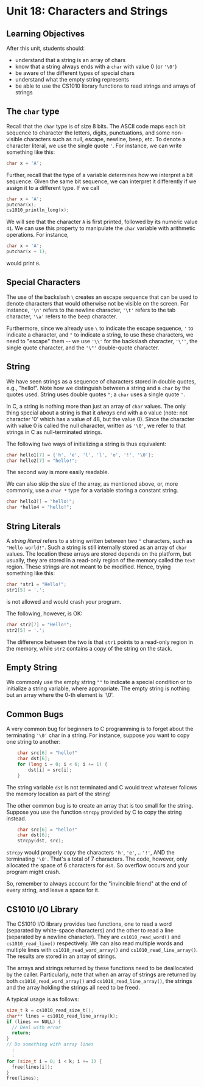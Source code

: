 # Unit 18: Characters and Strings

## Learning Objectives

After this unit, students should:

- understand that a string is an array of chars
- know that a string always ends with a `char` with value 0 (or `'\0'`)
- be aware of the different types of special chars
- understand what the empty string represents
- be able to use the CS1010 library functions to read strings and arrays of strings

## The `char` type

Recall that the `char` type is of size 8 bits. The ASCII code maps each bit sequence to character the letters, digits, punctuations, and some non-visible characters such as null, escape, newline, beep, etc.  To denote a character literal, we use the single quote `'`.  For instance, we can write something like this:

```C
char x = 'A';
```

Further, recall that the type of a variable determines how we interpret a bit sequence.  Given the same bit sequence, we can interpret it differently if we assign it to a different type.  If we call

```C
char x = 'A';
putchar(x);
cs1010_println_long(x);
```

We will see that the character `A` is first printed, followed by its numeric value `41`.  We can use this property to manipulate the `char` variable with arithmetic operations.  For instance, 

```C
char x = 'A';
putchar(x + 1);
```

would print `B`.

## Special Characters

The use of the backslash `\` creates an escape sequence that can be used to denote characters that would otherwise not be visible on the screen.  For instance, `'\n'` refers to the newline character, `'\t'` refers to the tab character, `'\a'` refers to the beep character.

Furthermore, since we already use `\` to indicate the escape sequence, `'` to indicate a character, and `"` to indicate a string, to use these characters, we need to "escape" them -- we use `'\\'` for the backslash character, `'\''`, the single quote character, and the `'\"'` double-quote character.

## String

We have seen strings as a sequence of characters stored in double quotes, e.g., "hello!".  Note how we distinguish between a string and a `char` by the quotes used.  String uses double quotes `"`; a `char` uses a single quote `'`.  

In C, a string is nothing more than just an array of `char` values. The only thing special about a string is that it _always_ end with a `0` value (note: not character '0' which has a value of 48, but the value 0).  Since the character with value 0 is called the null character, written as `'\0'`, we refer to that strings in C as null-terminated strings.

The following two ways of initializing a string is thus equivalent:
```C
char hello1[7] = {'h', 'e', 'l', 'l', 'o', '!', '\0'};
char hello2[7] = "hello!";
```

The second way is more easily readable.

We can also skip the size of the array, as mentioned above, or, more commonly, use a `char *` type for a variable storing a constant string.
```C
char hello3[] = "hello!";
char *hello4 = "hello!";
```


## String Literals

A _string literal_ refers to a string written between two `"` characters, such as `"Hello world!"`.  Such a string is still internally stored as an array of `char` values.  The location these arrays are stored depends on the platform, but usually, they are stored in a read-only region of the memory called the `text` region.  These strings are not meant to be modified.  Hence, trying something like this:

```C
char *str1 = "Hello!";
str1[5] = '.';
```

is not allowed and would crash your program.

The following, however, is OK:
```C
char str2[7] = "Hello!";
str2[5] = '.';
```

The difference between the two is that `str1` points to a read-only region in the memory, while `str2` contains a copy of the string on the stack.

## Empty String

We commonly use the empty string `""` to indicate a special condition or to initialize a string variable, where appropriate.  The empty string is nothing but an array where the 0-th element is '\0'.

## Common Bugs

A very common bug for beginners to C programming is to forget about the terminating `'\0'` char in a string.  For instance, suppose you want to copy one string to another:

```C
    char src[6] = "hello!"
    char dst[6];
    for (long i = 0; i < 6; i += 1) {
        dst[i] = src[i];
    }
```

The string variable `dst` is not terminated and C would treat whatever follows the memory location
as part of the string!

The other common bug is to create an array that is too small for the string.  Suppose you use the function `strcpy` provided by C to copy the string instead.

```C
    char src[6] = "hello!"
    char dst[6];
    strcpy(dst, src);
```

`strcpy` would properly copy the characters `'h'`, `'e'`,  .. `'!'`, AND the terminating `'\0'`.  That's a total of 7 characters.  The code, however, only allocated the space of 6 characters for `dst`.  So overflow occurs and your program might crash.

So, remember to always account for the "invincible friend" at the end of every string, and leave a space for it.

## CS1010 I/O Library

The CS1010 I/O library provides two functions, one to read a word (separated by white-space characters) and the other to read a line (separated by a newline character).  They are `cs1010_read_word()` and `cs1010_read_line()` respectively.  We can also read multiple words and multiple lines with `cs1010_read_word_array()` and `cs1010_read_line_array()`.  The results are stored in an array of strings.

The arrays and strings returned by these functions need to be deallocated by the caller.  Particularly, note that when an array of strings are returned by both `cs1010_read_word_array()` and `cs1010_read_line_array()`, the strings and the array holding the strings all need to be freed.

A typical usage is as follows:

```C
size_t k = cs1010_read_size_t();
char** lines = cs1010_read_line_array(k);
if (lines == NULL) {
  // Deal with error
  return;
}
// Do something with array lines
  :
  :
for (size_t i = 0; i < k; i += 1) {
  free(lines[i]);
}
free(lines);
```


